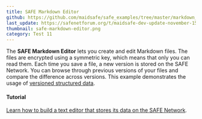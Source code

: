 ```yaml
---
title: SAFE Markdown Editor
github: https://github.com/maidsafe/safe_examples/tree/master/markdown_editor
last_update: https://safenetforum.org/t/maidsafe-dev-update-november-15-2016/11747
thumbnail: safe-markdown-editor.png
category: Test 11
---
```


The **SAFE Markdown Editor** lets you create and edit Markdown files. The files are encrypted using a symmetric key, which means that only you can read them. Each time you save a file, a new version is stored on the SAFE Network. You can browse through previous versions of your files and compare the difference across versions. This example demonstrates the usage of [versioned structured data](https://api.safedev.org/low-level-api/structured-data/).

<!-- #### Live version

You can access the **SAFE Markdown Editor** at [safe://editor.safedev](safe://editor.safedev) using [SAFE Browser v0.4.3](https://github.com/joshuef/beaker/releases/tag/v0.4.3). -->

#### Tutorial

[Learn how to build a text editor that stores its data on the SAFE Network](https://tutorials.safedev.org/markdown-editor/).
